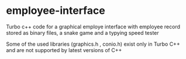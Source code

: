 # employee-interface
Turbo c++ code for a graphical employe interface with employee record stored as binary files, a snake game and a typying speed tester

Some of the used libraries (graphics.h , conio.h) exist only in Turbo C++ and are not supported by latest versions of C++
